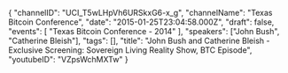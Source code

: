 {
    "channelID": "UCI_T5wLHpVh6URSkxG6-x_g",
    "channelName": "Texas Bitcoin Conference",
    "date": "2015-01-25T23:04:58.000Z",
    "draft": false,
    "events": [
        "Texas Bitcoin Conference - 2014"
    ],
    "speakers": ["John Bush", "Catherine Bleish"],
    "tags": [],
    "title": "John Bush and Catherine Bleish - Exclusive Screening:  Sovereign Living Reality Show, BTC Episode",
    "youtubeID": "VZpsWchMXTw"
}

